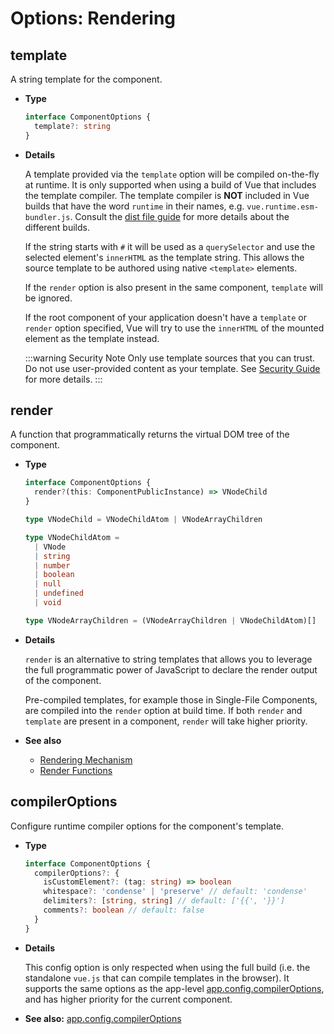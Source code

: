 # Options: Rendering

## template

A string template for the component.

- **Type**

  ```ts
  interface ComponentOptions {
    template?: string
  }
  ```

- **Details**

  A template provided via the `template` option will be compiled on-the-fly at runtime. It is only supported when using a build of Vue that includes the template compiler. The template compiler is **NOT** included in Vue builds that have the word `runtime` in their names, e.g. `vue.runtime.esm-bundler.js`. Consult the [dist file guide](https://github.com/vuejs/core/tree/main/packages/vue#which-dist-file-to-use) for more details about the different builds.

  If the string starts with `#` it will be used as a `querySelector` and use the selected element's `innerHTML` as the template string. This allows the source template to be authored using native `<template>` elements.

  If the `render` option is also present in the same component, `template` will be ignored.

  If the root component of your application doesn't have a `template` or `render` option specified, Vue will try to use the `innerHTML` of the mounted element as the template instead.

  :::warning Security Note
  Only use template sources that you can trust. Do not use user-provided content as your template. See [Security Guide](/guide/best-practices/security.html#rule-no-1-never-use-non-trusted-templates) for more details.
  :::

## render

A function that programmatically returns the virtual DOM tree of the component.

- **Type**

  ```ts
  interface ComponentOptions {
    render?(this: ComponentPublicInstance) => VNodeChild
  }

  type VNodeChild = VNodeChildAtom | VNodeArrayChildren

  type VNodeChildAtom =
    | VNode
    | string
    | number
    | boolean
    | null
    | undefined
    | void

  type VNodeArrayChildren = (VNodeArrayChildren | VNodeChildAtom)[]
  ```

- **Details**

  `render` is an alternative to string templates that allows you to leverage the full programmatic power of JavaScript to declare the render output of the component.

  Pre-compiled templates, for example those in Single-File Components, are compiled into the `render` option at build time. If both `render` and `template` are present in a component, `render` will take higher priority.

- **See also**
  - [Rendering Mechanism](/guide/extras/rendering-mechanism.html)
  - [Render Functions](/guide/extras/render-function.html)

## compilerOptions

Configure runtime compiler options for the component's template.

- **Type**

  ```ts
  interface ComponentOptions {
    compilerOptions?: {
      isCustomElement?: (tag: string) => boolean
      whitespace?: 'condense' | 'preserve' // default: 'condense'
      delimiters?: [string, string] // default: ['{{', '}}']
      comments?: boolean // default: false
    }
  }
  ```

- **Details**

  This config option is only respected when using the full build (i.e. the standalone `vue.js` that can compile templates in the browser). It supports the same options as the app-level [app.config.compilerOptions](/api/application.html#app-config-compileroptions), and has higher priority for the current component.

- **See also:** [app.config.compilerOptions](/api/application.html#app-config-compileroptions)
